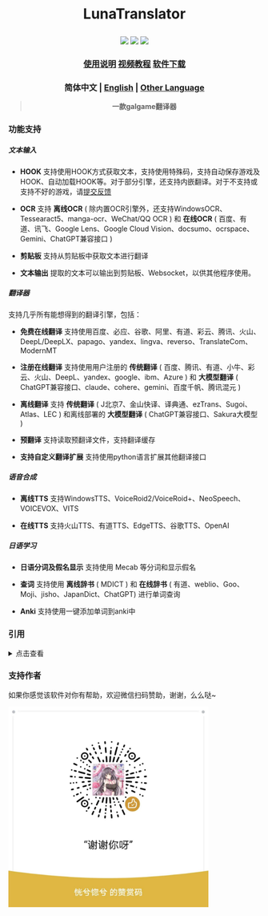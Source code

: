 # <p align="center"> LunaTranslator </p>
  
<p align="center">    <img src="https://img.shields.io/github/license/HIllya51/LunaTranslator?style=for-the-badge">    <a href="https://qm.qq.com/q/I5rr3uEpi2"><img src="https://img.shields.io/badge/QQ群-963119821-FF007C?style=for-the-badge"></a> <a href="https://discord.com/invite/ErtDwVeAbB"><img src="https://img.shields.io/discord/1262692128031772733?label=Discord&logo=discord&color=FF007C&style=for-the-badge"></a></p>

### <p align="center">[使用说明](https://docs.lunatranslator.org/) [视频教程](https://space.bilibili.com/592120404/video) [软件下载](https://docs.lunatranslator.org/zh/README.html)</p>


### <p align="center">简体中文  | [English](README_en.md) | [Other Language](otherlang.md)</p>


> <p align="center"> <strong>一款galgame翻译器</strong> </p>

### 功能支持

##### 文本输入

- **HOOK** 支持使用HOOK方式获取文本，支持使用特殊码，支持自动保存游戏及HOOK、自动加载HOOK等。对于部分引擎，还支持内嵌翻译。对于不支持或支持不好的游戏，请[提交反馈](https://github.com/HIllya51/LunaTranslator/issues/new?assignees=&labels=enhancement&projects=&template=01_game_request.yaml)


- **OCR** 支持 **离线OCR** ( 除内置OCR引擎外，还支持WindowsOCR、Tessearact5、manga-ocr、WeChat/QQ OCR ) 和 **在线OCR** ( 百度、有道、讯飞、Google Lens、Google Cloud Vision、docsumo、ocrspace、Gemini、ChatGPT兼容接口 )

- **剪贴板** 支持从剪贴板中获取文本进行翻译

- **文本输出** 提取的文本可以输出到剪贴板、Websocket，以供其他程序使用。

##### 翻译器

支持几乎所有能想得到的翻译引擎，包括： 

- **免费在线翻译** 支持使用百度、必应、谷歌、阿里、有道、彩云、腾讯、火山、DeepL/DeepLX、papago、yandex、lingva、reverso、TranslateCom、ModernMT

- **注册在线翻译** 支持使用用户注册的 **传统翻译** ( 百度、腾讯、有道、小牛、彩云、火山、DeepL、yandex、google、ibm、Azure ) 和 **大模型翻译** ( ChatGPT兼容接口、claude、cohere、gemini、百度千帆、腾讯混元 ) 

- **离线翻译** 支持 **传统翻译** ( J北京7、金山快译、译典通、ezTrans、Sugoi、Atlas、LEC ) 和离线部署的 **大模型翻译** ( ChatGPT兼容接口、Sakura大模型 ) 

- **预翻译** 支持读取预翻译文件，支持翻译缓存

- **支持自定义翻译扩展** 支持使用python语言扩展其他翻译接口
 

##### 语音合成

- **离线TTS** 支持WindowsTTS、VoiceRoid2/VoiceRoid+、NeoSpeech、VOICEVOX、VITS

- **在线TTS** 支持火山TTS、有道TTS、EdgeTTS、谷歌TTS、OpenAI


##### 日语学习

- **日语分词及假名显示** 支持使用 Mecab 等分词和显示假名

- **查词** 支持使用 **离线辞书** ( MDICT ) 和 **在线辞书** ( 有道、weblio、Goo、Moji、jisho、JapanDict、ChatGPT) 进行单词查询

- **Anki** 支持使用一键添加单词到anki中

### 引用

<details>
<summary>点击查看</summary>

* [RapidAI/RapidOcrOnnx](https://github.com/RapidAI/RapidOcrOnnx)
* [PaddlePaddle/PaddleOCR](https://github.com/PaddlePaddle/PaddleOCR)
* [Blinue/Magpie](https://github.com/Blinue/Magpie)
* [nanokina/ebyroid](https://github.com/nanokina/ebyroid)
* [xupefei/Locale-Emulator](https://github.com/xupefei/Locale-Emulator)
* [InWILL/Locale_Remulator](https://github.com/InWILL/Locale_Remulator)
* [zxyacb/ntlea](https://github.com/zxyacb/ntlea)
* [Chuyu-Team/YY-Thunks](https://github.com/Chuyu-Team/YY-Thunks)
* [Chuyu-Team/VC-LTL5](https://github.com/Chuyu-Team/VC-LTL5)
* [@KirpichKrasniy](https://github.com/KirpichKrasniy)
* [uyjulian/AtlasTranslate](https://github.com/uyjulian/AtlasTranslate)
* [ilius/pyglossary](https://github.com/ilius/pyglossary)
* [ikegami-yukino/mecab](https://github.com/ikegami-yukino/mecab)
* [AngusJohnson/Clipper2](https://github.com/AngusJohnson/Clipper2)
* [rapidfuzz/rapidfuzz-cpp](https://github.com/rapidfuzz/rapidfuzz-cpp)
</details>


 
### 支持作者

如果你感觉该软件对你有帮助，欢迎微信扫码赞助，谢谢，么么哒~

<img src='../src/files/zan.jpg' style="height: 400px !important;">

